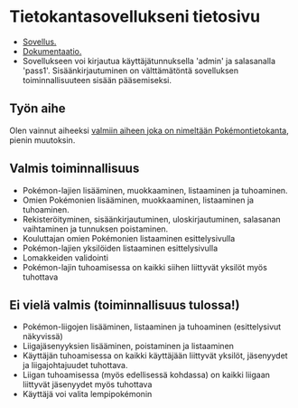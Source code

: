 # Tietokantasovellukseni tietosivu
* [Sovellus.](http://tjkarkka.users.cs.helsinki.fi/tsoha)
* [Dokumentaatio.](https://github.com/Zeick/Tsoha-Bootstrap/tree/master/doc/dokumentaatio.pdf)
* Sovellukseen voi kirjautua käyttäjätunnuksella 'admin' ja salasanalla 'pass1'. Sisäänkirjautuminen on välttämätöntä sovelluksen toiminnallisuuteen sisään pääsemiseksi.

## Työn aihe

Olen vainnut aiheeksi [valmiin aiheen joka on nimeltään Pokémontietokanta](http://advancedkittenry.github.io/suunnittelu_ja_tyoymparisto/aiheet/Pokemon-kanta.html), pienin muutoksin.

## Valmis toiminnallisuus
* Pokémon-lajien lisääminen, muokkaaminen, listaaminen ja tuhoaminen.
* Omien Pokémonien lisääminen, muokkaaminen, listaaminen ja tuhoaminen.
* Rekisteröityminen, sisäänkirjautuminen, uloskirjautuminen, salasanan vaihtaminen ja tunnuksen poistaminen.
* Kouluttajan omien Pokémonien listaaminen esittelysivulla
* Pokémon-lajien yksilöiden listaaminen esittelysivulla
* Lomakkeiden validointi
* Pokémon-lajin tuhoamisessa on kaikki siihen liittyvät yksilöt myös tuhottava

## Ei vielä valmis (toiminnallisuus tulossa!)
* Pokémon-liigojen lisääminen, listaaminen ja tuhoaminen (esittelysivut näkyvissä)
* Liigajäsenyyksien lisääminen, poistaminen ja listaaminen
* Käyttäjän tuhoamisessa on kaikki käyttäjään liittyvät yksilöt, jäsenyydet ja liigajohtajuudet tuhottava.
* Liigan tuhoamisessa (myös edellisessä kohdassa) on kaikki liigaan liittyvät jäsenyydet myös tuhottava
* Käyttäjä voi valita lempipokémonin
